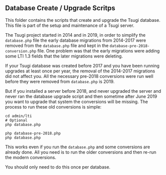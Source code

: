 Database Create / Upgrade Scritps
---------------------------------

This folder contains the scripts that create and upgrade the Tsugi database.
This file is part of the setup and maintenance of a Tsugi server.

The Tsugi project started in 2014 and in 2019, in order to simplify the
`database.php` file the early database migrations from 2014-2017 were
removed from the `database.php` file and kept in 
the `database-pre-2018-conversion.php` file.  One problem was that the early migrations
were adding some LTI 1.3 fields that the later migrations were deleting.

If your Tsugi database was created before 2017 and you have been running upgrades at least once per year,
the removal of the 2014-2017 migrations did not affect you. All the necessary pre-2018
conversions were run well before they were removed from `database.php` is 2019.

But if you installed a server before 2018, and never upgraded the server and never ran the database
upgrade script and then sometime after June 2019 you want to upgrade that system the conversions
will be missing.  The process to run these old conversions is simple:

    cd admin/lti
    # Optional
    php database.php

    php database-pre-2018.php
    php database.php

This works even if you run the `database.php` and some conversions are already done.  All you need
is to run the older conversions and then re-run the modern conversions.

You should only need to do this once per database.
